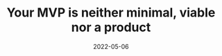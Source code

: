 ---
title: 'Your MVP is neither minimal, viable nor a product'
link: https://techcrunch.com/2022/05/03/your-mvp-is-not/
description: MVP is such a profound misnomer; a good MVP is not viable, and it is certainly not a product. Chances are it isn't minimal either, come to think of it.
tags: [product development, reading]
content-type: reading
date: 2022-05-06
---